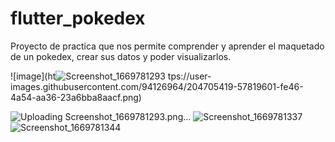 # flutter_pokedex
Proyecto de practica que nos permite comprender y aprender el maquetado de un pokedex, crear sus datos y poder visualizarlos.

![image](ht![Screenshot_1669781293](https://user-images.githubusercontent.com/94126964/204705478-983979a1-cb3f-449e-ab2e-e0cfa6bf9893.png)
tps://user-images.githubusercontent.com/94126964/204705419-57819601-fe46-4a54-aa36-23a6bba8aacf.png)

![Uploading Screenshot_1669781293.png…]()
![Screenshot_1669781337](https://user-images.githubusercontent.com/94126964/204705585-1058b3ea-bb86-4c48-8a62-208a8a4a0d35.png)
![Screenshot_1669781344](https://user-images.githubusercontent.com/94126964/204705591-2eacc3b7-8718-4af9-8c0a-c931edcf32f7.png)
